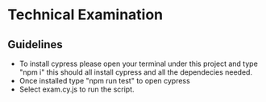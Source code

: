 # Technical Examination

## Guidelines

- To install cypress please open your terminal under this project and type "npm i" this should all install cypress and all the dependecies needed.
- Once installed type "npm run test" to open cypress
- Select exam.cy.js to run the script.
